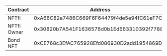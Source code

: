 | Contract    | Address                                    |
| ----------- | ------------------------------------------ |
| NFTfi       | 0xA66C82a7486C669F6F64479f4de5e94fC61eF7C3 |
| NFTfi Owner | 0x30820b7A541F1636578d0b1Ed663310392f77882 |
| Bond NFT    | 0xCE768c3EfAC765928Efd086930D2add1954869DE |

